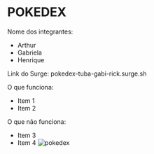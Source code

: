 # POKEDEX

Nome dos integrantes: 
- Arthur
- Gabriela
- Henrique

Link do Surge: pokedex-tuba-gabi-rick.surge.sh

O que funciona:
- Item 1
- Item 2

O que não funciona: 
- Item 3
- Item 4
![pokedex](https://user-images.githubusercontent.com/104742734/179617828-60631ba2-82ed-4c5c-9533-8bb608ed7da7.jpg)
